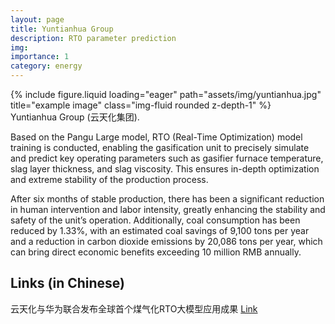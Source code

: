 ```yaml
---
layout: page
title: Yuntianhua Group
description: RTO parameter prediction
img:
importance: 1
category: energy
---
```


<div class="row justify-content-center">
    <div class="col-sm-4 mt-3 mt-md-0">
        {% include figure.liquid loading="eager" path="assets/img/yuntianhua.jpg" title="example image" class="img-fluid rounded z-depth-1" %}
    </div>
</div>
<div class="caption">
    Yuntianhua Group (云天化集团).
</div>

Based on the Pangu Large model, RTO (Real-Time Optimization) model training is conducted, enabling the gasification unit to precisely simulate and predict key operating parameters such as gasifier furnace temperature, slag layer thickness, and slag viscosity. This ensures in-depth optimization and extreme stability of the production process.

After six months of stable production, there has been a significant reduction in human intervention and labor intensity, greatly enhancing the stability and safety of the unit’s operation. Additionally, coal consumption has been reduced by 1.33%, with an estimated coal savings of 9,100 tons per year and a reduction in carbon dioxide emissions by 20,086 tons per year, which can bring direct economic benefits exceeding 10 million RMB annually.

<div class="publications">
    <h2>Links (in Chinese)</h2>
    <p>云天化与华为联合发布全球首个煤气化RTO大模型应用成果 <a href="https://mp.weixin.qq.com/s/t2tYRFrIB-FIpMtOQeNlxg">Link</a></p>
</div>
